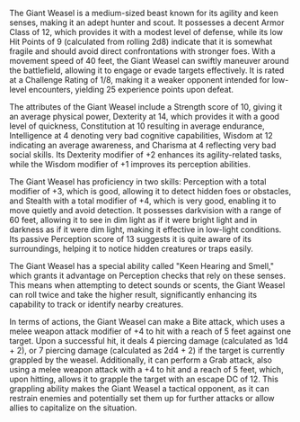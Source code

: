 The Giant Weasel is a medium-sized beast known for its agility and keen senses, making it an adept hunter and scout. It possesses a decent Armor Class of 12, which provides it with a modest level of defense, while its low Hit Points of 9 (calculated from rolling 2d8) indicate that it is somewhat fragile and should avoid direct confrontations with stronger foes. With a movement speed of 40 feet, the Giant Weasel can swiftly maneuver around the battlefield, allowing it to engage or evade targets effectively. It is rated at a Challenge Rating of 1/8, making it a weaker opponent intended for low-level encounters, yielding 25 experience points upon defeat.

The attributes of the Giant Weasel include a Strength score of 10, giving it an average physical power, Dexterity at 14, which provides it with a good level of quickness, Constitution at 10 resulting in average endurance, Intelligence at 4 denoting very bad cognitive capabilities, Wisdom at 12 indicating an average awareness, and Charisma at 4 reflecting very bad social skills. Its Dexterity modifier of +2 enhances its agility-related tasks, while the Wisdom modifier of +1 improves its perception abilities.

The Giant Weasel has proficiency in two skills: Perception with a total modifier of +3, which is good, allowing it to detect hidden foes or obstacles, and Stealth with a total modifier of +4, which is very good, enabling it to move quietly and avoid detection. It possesses darkvision with a range of 60 feet, allowing it to see in dim light as if it were bright light and in darkness as if it were dim light, making it effective in low-light conditions. Its passive Perception score of 13 suggests it is quite aware of its surroundings, helping it to notice hidden creatures or traps easily.

The Giant Weasel has a special ability called "Keen Hearing and Smell," which grants it advantage on Perception checks that rely on these senses. This means when attempting to detect sounds or scents, the Giant Weasel can roll twice and take the higher result, significantly enhancing its capability to track or identify nearby creatures.

In terms of actions, the Giant Weasel can make a Bite attack, which uses a melee weapon attack modifier of +4 to hit with a reach of 5 feet against one target. Upon a successful hit, it deals 4 piercing damage (calculated as 1d4 + 2), or 7 piercing damage (calculated as 2d4 + 2) if the target is currently grappled by the weasel. Additionally, it can perform a Grab attack, also using a melee weapon attack with a +4 to hit and a reach of 5 feet, which, upon hitting, allows it to grapple the target with an escape DC of 12. This grappling ability makes the Giant Weasel a tactical opponent, as it can restrain enemies and potentially set them up for further attacks or allow allies to capitalize on the situation.